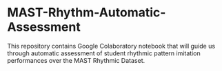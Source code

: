 # MAST-Rhythm-Automatic-Assessment
This repository contains Google Colaboratory notebook that will guide us through automatic assessment of student rhythmic pattern imitation performances over the MAST Rhythmic Dataset. 
